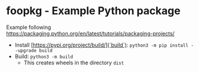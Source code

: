 # foopkg - Example Python package

Example following https://packaging.python.org/en/latest/tutorials/packaging-projects/

- Install [https://pypi.org/project/build/](`build`): `python3 -m pip install --upgrade build`
- Build: `python3 -m build`
  - This creates wheels in the directory `dist`

